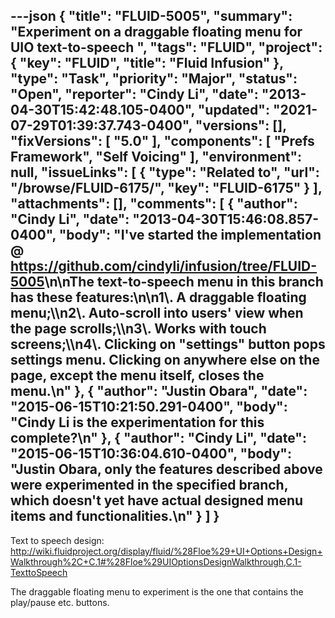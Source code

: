 ---json
{
  "title": "FLUID-5005",
  "summary": "Experiment on a draggable floating menu for UIO text-to-speech ",
  "tags": "FLUID",
  "project": {
    "key": "FLUID",
    "title": "Fluid Infusion"
  },
  "type": "Task",
  "priority": "Major",
  "status": "Open",
  "reporter": "Cindy Li",
  "date": "2013-04-30T15:42:48.105-0400",
  "updated": "2021-07-29T01:39:37.743-0400",
  "versions": [],
  "fixVersions": [
    "5.0"
  ],
  "components": [
    "Prefs Framework",
    "Self Voicing"
  ],
  "environment": null,
  "issueLinks": [
    {
      "type": "Related to",
      "url": "/browse/FLUID-6175/",
      "key": "FLUID-6175"
    }
  ],
  "attachments": [],
  "comments": [
    {
      "author": "Cindy Li",
      "date": "2013-04-30T15:46:08.857-0400",
      "body": "I've started the implementation @ <https://github.com/cindyli/infusion/tree/FLUID-5005>\n\nThe text-to-speech menu in this branch has these features:\n\n1\\. A draggable floating menu;\\\n2\\. Auto-scroll into users' view when the page scrolls;\\\n3\\. Works with touch screens;\\\n4\\. Clicking on \"settings\" button pops settings menu. Clicking on anywhere else on the page, except the menu itself, closes the menu.\n"
    },
    {
      "author": "Justin Obara",
      "date": "2015-06-15T10:21:50.291-0400",
      "body": "Cindy Li is the experimentation for this complete?\n"
    },
    {
      "author": "Cindy Li",
      "date": "2015-06-15T10:36:04.610-0400",
      "body": "Justin Obara, only the features described above were experimented in the specified branch, which doesn't yet have actual designed menu items and functionalities.\n"
    }
  ]
}
---
Text to speech design: <http://wiki.fluidproject.org/display/fluid/%28Floe%29+UI+Options+Design+Walkthrough%2C+C.1#%28Floe%29UIOptionsDesignWalkthrough,C.1-TexttoSpeech>

The draggable floating menu to experiment is the one that contains the play/pause etc. buttons.&#x20;

        
